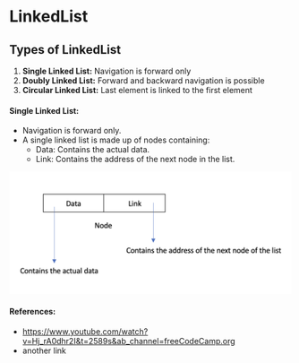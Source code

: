 # LinkedList

## Types of LinkedList
1. **Single Linked List:** Navigation is forward only
2. **Doubly Linked List:** Forward and backward navigation is possible
3. **Circular Linked List:** Last element is linked to the first element


#### **Single Linked List:** 
   - Navigation is forward only.
   - A single linked list is made up of nodes containing:
     - Data: Contains the actual data.
     - Link: Contains the address of the next node in the list.
     
<p align="center">
  <img width="555" alt="Single Linked List" src="/assets/linkedList/singleLinkedList.png">
</p>







#### References:
  - https://www.youtube.com/watch?v=Hj_rA0dhr2I&t=2589s&ab_channel=freeCodeCamp.org
  - another link